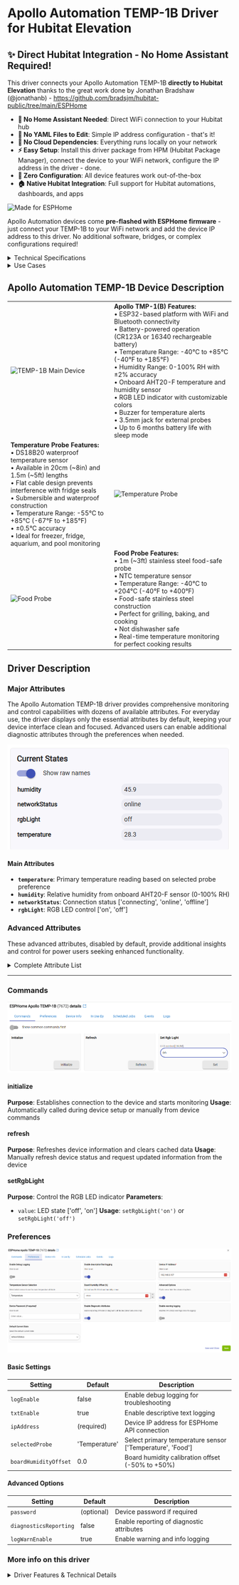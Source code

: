 # Apollo Automation TEMP-1B Driver for Hubitat Elevation

## ✨ Direct Hubitat Integration - No Home Assistant Required!

This driver connects your Apollo Automation TEMP-1B **directly to Hubitat Elevation** thanks to the great work done by Jonathan Bradshaw (@jonathanb) - https://github.com/bradsjm/hubitat-public/tree/main/ESPHome 

- **🚫 No Home Assistant Needed**: Direct WiFi connection to your Hubitat hub
- **🚫 No YAML Files to Edit**: Simple IP address configuration - that's it!
- **🚫 No Cloud Dependencies**: Everything runs locally on your network
- **⚡ Easy Setup**: Install this driver package from HPM (Hubitat Package Manager), connect the device to your WiFi network, configure the IP address in the driver - done.
- **🔧 Zero Configuration**: All device features work out-of-the-box
- **🏠 Native Hubitat Integration**: Full support for Hubitat automations, dashboards, and apps

![Made for ESPHome](https://esphome.io/_images/made-for-esphome-black-on-white.svg)


Apollo Automation devices come **pre-flashed with ESPHome firmware** - just connect your TEMP-1B to your WiFi network and add the device IP address to this driver. No additional software, bridges, or complex configurations required!


<details>
<summary>Technical Specifications</summary>

- **Microcontroller**: ESP32 with WiFi and Bluetooth
- **Power**: CR123A or 16340 rechargeable battery
- **Battery Life**: Up to 6 months with optimized sleep settings
- **Temperature Accuracy**: ±0.5°C (probes), ±2°C (onboard sensor)
- **Humidity Accuracy**: ±2% RH
- **Operating Range**: -40°C to +85°C (-40°F to +185°F)
- **Connectivity**: WiFi 802.11 b/g/n, Bluetooth 4.2
- **Dimensions**: Compact 3D-printed enclosure
- **Mounting**: Optional magnetic mount available
</details>


<details>
<summary>Use Cases</summary>

The Apollo Automation TEMP-1B is ideal for:

- **Kitchen Monitoring**: Food temperature during cooking and baking
- **Refrigeration**: Freezer and refrigerator temperature monitoring
- **Aquarium Management**: Water temperature monitoring
- **Pool/Spa Monitoring**: Water temperature tracking
- **Greenhouse Monitoring**: Air and soil temperature monitoring
- **HVAC Monitoring**: Room temperature and humidity tracking
- **Server Room Monitoring**: Environmental condition monitoring

</details>


## Apollo Automation TEMP-1B Device Description

|               |                 |
|---------------|-----------------|
| ![TEMP-1B Main Device](https://apolloautomation.com/cdn/shop/files/TEMP-1B_Fridge.png?v=1742996496&width=960) | **Apollo TMP-1(B) Features:**<br/>• ESP32-based platform with WiFi and Bluetooth connectivity<br/>• Battery-powered operation (CR123A or 16340 rechargeable battery)<br/>• Temperature Range: -40°C to +85°C (-40°F to +185°F)<br/>• Humidity Range: 0-100% RH with ±2% accuracy<br/>• Onboard AHT20-F temperature and humidity sensor<br/>• RGB LED indicator with customizable colors<br/>• Buzzer for temperature alerts<br/>• 3.5mm jack for external probes<br/>• Up to 6 months battery life with sleep mode |
| **Temperature Probe Features:**<br/>• DS18B20 waterproof temperature sensor<br/>• Available in 20cm (~8in) and 1.5m (~5ft) lengths<br/>• Flat cable design prevents interference with fridge seals<br/>• Submersible and waterproof construction<br/>• Temperature Range: -55°C to +85°C (-67°F to +185°F)<br/>• ±0.5°C accuracy<br/>• Ideal for freezer, fridge, aquarium, and pool monitoring | ![Temperature Probe](https://apolloautomation.com/cdn/shop/files/20241205-123547.jpg?v=1733420196&width=960) | 
| ![Food Probe](https://apolloautomation.com/cdn/shop/files/TEMP-1_with_Food_Probe.png?v=1742996496&width=960) | **Food Probe Features:**<br/>• 1m (~3ft) stainless steel food-safe probe<br/>• NTC temperature sensor<br/>• Temperature Range: -40°C to +204°C (-40°F to +400°F)<br/>• Food-safe stainless steel construction<br/>• Perfect for grilling, baking, and cooking<br/>• Not dishwasher safe<br/>• Real-time temperature monitoring for perfect cooking results |

## Driver Description


### Major Attributes

The Apollo Automation TEMP-1B driver provides comprehensive monitoring and control capabilities with dozens of available attributes. For everyday use, the driver displays only the essential attributes by default, keeping your device interface clean and focused. Advanced users can enable additional diagnostic attributes through the preferences when needed.


![Current States](https://github.com/kkossev/Hubitat-ESPHome-Apollo/raw/main/Images/current_states.png)


#### Main Attributes
- **`temperature`**: Primary temperature reading based on selected probe preference
- **`humidity`**: Relative humidity from onboard AHT20-F sensor (0-100% RH)
- **`networkStatus`**: Connection status ['connecting', 'online', 'offline']
- **`rgbLight`**: RGB LED control ['on', 'off']

### Advanced Attributes
These advanced attributes, disabled by default, provide additional insights and control for power users seeking enhanced functionality. 

<details>
<summary>Complete Attribute List</summary>

| Attribute | Type | Description |
|-----------|------|-------------|
| `temperature` | number | Primary temperature reading (°C/°F) |
| `humidity` | number | Relative humidity percentage |
| `networkStatus` | enum | Device connection status |
| `rgbLight` | enum | RGB LED control |
| `battery` | number | Battery charge level (0-100%) |
| `batteryVoltage` | number | Battery voltage measurement |
| `boardTemperature` | number | Internal board temperature |
| `boardTemperatureOffset` | number | Board temperature calibration offset |
| `boardHumidityOffset` | number | Board humidity calibration offset |
| `espTemperature` | number | ESP32 chip temperature |
| `temperatureProbe` | number | External temperature probe reading |
| `tempProbeOffset` | number | Temperature probe calibration offset |
| `foodProbe` | number | Food probe temperature reading |
| `foodProbeOffset` | number | Food probe calibration offset |
| `uptime` | string | Device uptime since last restart |
| `rssi` | number | WiFi signal strength (dBm) |
| `alarmOutsideTempRange` | enum | Temperature range alarm status |
| `notifyOnlyOutsideTempDifference` | enum | Temperature difference notification |
| `preventSleep` | enum | Sleep prevention control |
| `selectedProbe` | string | Active temperature probe selection |
| `sleepDuration` | number | Sleep duration in hours |
| `probeTempDifferenceThreshold` | number | Temperature difference threshold |
| `minProbeTemp` | number | Minimum probe temperature threshold |
| `maxProbeTemp` | number | Maximum probe temperature threshold |

![Advanced Attributes](https://github.com/kkossev/Hubitat-ESPHome-Apollo/raw/main/Images/advanced_attributes.png)

</details>

----

### Commands

![Commands](https://github.com/kkossev/Hubitat-ESPHome-Apollo/raw/main/Images/apollo-temp1(b)-hubitat-commands.png)

#### initialize
**Purpose**: Establishes connection to the device and starts monitoring
**Usage**: Automatically called during device setup or manually from device commands

#### refresh
**Purpose**: Refreshes device information and clears cached data
**Usage**: Manually refresh device status and request updated information from the device

#### setRgbLight
**Purpose**: Control the RGB LED indicator
**Parameters**: 
- `value`: LED state ['off', 'on']
**Usage**: `setRgbLight('on')` or `setRgbLight('off')`


### Preferences

![Preferences](https://github.com/kkossev/Hubitat-ESPHome-Apollo/raw/345e1f0e161a63dd60192f76075ca2de28b37142/Images/apollo-temp-1(b)-hubitat-preferences.png)

#### Basic Settings
| Setting | Default | Description |
|---------|---------|-------------|
| `logEnable` | false | Enable debug logging for troubleshooting |
| `txtEnable` | true | Enable descriptive text logging |
| `ipAddress` | (required) | Device IP address for ESPHome API connection |
| `selectedProbe` | 'Temperature' | Select primary temperature sensor ['Temperature', 'Food'] |
| `boardHumidityOffset` | 0.0 | Board humidity calibration offset (-50% to +50%) |

#### Advanced Options
| Setting | Default | Description |
|---------|---------|-------------|
| `password` | (optional) | Device password if required |
| `diagnosticsReporting` | false | Enable reporting of diagnostic attributes |
| `logWarnEnable` | true | Enable warning and info logging |

### More info on this driver

<details>
<summary>Driver Features & Technical Details</summary>

The driver uses an intelligent entity management system that:

- **Automatically discovers** all available ESPHome entities
- **Maps entities** to appropriate Hubitat attributes
- **Handles missing entities** gracefully (device variants may not have all sensors)
- **Provides diagnostic control** - technical attributes can be hidden from main device view
- **Supports calibration** - offset values sync between Hubitat preferences and ESPHome

### Temperature Handling

The driver provides flexible temperature management:

- **Dual Temperature Sources**: Choose between Temperature Probe and Food Probe
- **Automatic Unit Conversion**: Converts between Celsius and Fahrenheit based on hub settings
- **Calibration Support**: Individual offset adjustments for each temperature sensor
- **Sleep Mode Compatibility**: Optimized for battery-powered operation with sleep cycles

### Battery Management

For battery-powered TEMP-1B devices:

- **Battery Level Monitoring**: Real-time battery percentage
- **Voltage Monitoring**: Actual battery voltage for detailed analysis
- **Sleep Mode Support**: Configurable sleep duration to extend battery life
- **Prevent Sleep Option**: Keep device awake for continuous monitoring when needed

### Network Monitoring

- **Connection Status**: Real-time online/offline status
- **Signal Strength**: WiFi RSSI monitoring
- **Automatic Reconnection**: Built-in ESPHome API reconnection logic

### Diagnostic Features

When diagnostic reporting is enabled:

- **ESP32 Monitoring**: Internal chip temperature and performance
- **Uptime Tracking**: Device restart and reliability monitoring
- **Configuration Access**: View and modify advanced device settings
- **Calibration Values**: Access to all sensor offset parameters

### Alert System

The device supports customizable alerts:

- **Temperature Range Alarms**: Configurable min/max temperature thresholds
- **Visual Indicators**: RGB LED with customizable colors
- **Audible Alerts**: Onboard buzzer for critical notifications
- **Notification Controls**: Flexible alert configuration options

</details>



